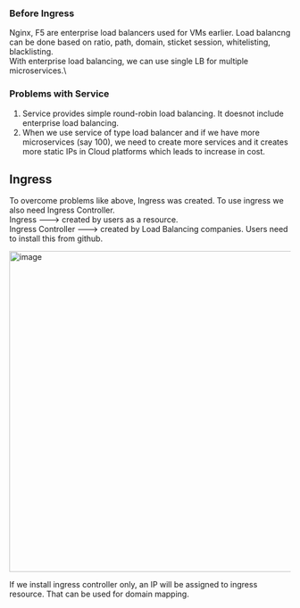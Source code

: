 ### Before Ingress
Nginx, F5 are enterprise load balancers used for VMs earlier. Load balancng can be done based on ratio, path, domain, sticket session, whitelisting, blacklisting.\
With enterprise load balancing, we can use single LB for multiple microservices.\
### Problems with Service
1. Service provides simple round-robin load balancing. It doesnot include enterprise load balancing.
2. When we use service of type load balancer and if we have more microservices (say 100), we need to create more services and it creates more static IPs in Cloud platforms which leads to increase in cost.

## Ingress
To overcome problems like above, Ingress was created. To use ingress we also need Ingress Controller.\
Ingress            ---> created by users as a resource.\
Ingress Controller ---> created by Load Balancing companies. Users need to install this from github.

<img width="575" alt="image" src="https://github.com/user-attachments/assets/24b19a85-b92a-40e8-86b4-aaa1622b831d" />

If we install ingress controller only, an IP will be assigned to ingress resource. That can be used for domain mapping.
